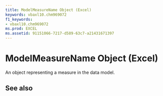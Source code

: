 ```yaml
---
title: ModelMeasureName Object (Excel)
keywords: vbaxl10.chm969072
f1_keywords:
- vbaxl10.chm969072
ms.prod: EXCEL
ms.assetid: 91151066-7217-d589-63c7-a21431671397
---
```



# ModelMeasureName Object (Excel)

An object representing a measure in the data model. 


## See also



